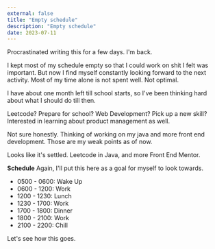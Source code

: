```yaml
---
external: false
title: "Empty schedule"
description: "Empty schedule"
date: 2023-07-11
---
```

Procrastinated writing this for a few days. I'm back.

I kept most of my schedule empty so that I could work on shit I felt was important. But now I find myself constantly looking forward to the next activity. Most of my time alone is not spent well. Not optimal.

I have about one month left till school starts, so I've been thinking hard about what I should do till then.

Leetcode? Prepare for school? Web Development? Pick up a new skill? Interested in learning about product management as well.

Not sure honestly. Thinking of working on my java and more front end development. Those are my weak points as of now. 

Looks like it's settled. Leetcode in Java, and more Front End Mentor.

**Schedule**
Again, I'll put this here as a goal for myself to look towards.

- 0500 - 0600: Wake Up
- 0600 - 1200: Work
- 1200 - 1230: Lunch
- 1230 - 1700: Work
- 1700 - 1800: Dinner
- 1800 - 2100: Work
- 2100 - 2200: Chill

Let's see how this goes.
